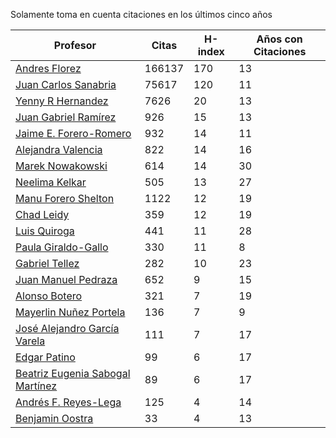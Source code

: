 Solamente toma en cuenta citaciones en los últimos cinco años

Profesor | Citas | H-index | Años con Citaciones |
----  | ----- | --- | --- |
[Andres Florez](https://scholar.google.com.co/citations?user=SUG6ga0AAAAJ&hl=en) | 166137 | 170 |  13 | 
[Juan Carlos Sanabria](https://scholar.google.com/citations?user=ExNZQTIAAAAJ&hl=en)| 75617 | 120 | 11 |
[Yenny R Hernandez](https://scholar.google.com.co/citations?user=KXWwfMMAAAAJ&hl=en) | 7626 | 20 | 13 | 
[Juan Gabriel Ramírez](https://scholar.google.com.co/citations?user=q0NfAgEAAAAJ&hl=en) | 926 | 15 | 13 |
[Jaime E. Forero-Romero](https://scholar.google.com.co/citations?user=TLTK6WgAAAAJ&hl=en) | 932 | 14 | 11 |
[Alejandra Valencia](https://scholar.google.com.co/citations?user=7Fa-MFYAAAAJ&hl=en) | 822 | 14 | 16 |
[Marek Nowakowski](https://scholar.google.com.co/citations?user=ctFaBNQAAAAJ&hl=en) | 614 | 14 | 30 |
[Neelima Kelkar](https://scholar.google.com.co/citations?user=BMxIj5AAAAAJ&hl=en) | 505 | 13 | 27 |
[Manu Forero Shelton](https://scholar.google.com.co/citations?user=0_jvORsAAAAJ&hl=en) | 1122 | 12 | 19 |
[Chad Leidy](https://scholar.google.com.co/citations?user=n-rGcH4AAAAJ&hl=en) | 359 | 12 | 19 |
[Luis Quiroga](https://scholar.google.com.co/citations?user=PPvfyVwAAAAJ&hl=en) | 441 | 11 | 28 |
[Paula Giraldo-Gallo](https://scholar.google.com/citations?user=Gr5FaIoAAAAJ) | 330 | 11 | 8 |
[Gabriel Tellez](https://scholar.google.com.co/citations?user=1JHuoIAAAAAJ&hl=en) | 282 | 10 | 23 |
[Juan Manuel Pedraza](https://scholar.google.com.co/citations?user=x8-YWMsAAAAJ&hl=en) | 652 | 9 | 15 |
[Alonso Botero](https://scholar.google.com.co/citations?user=e06A7mUAAAAJ&hl=en) | 321 | 7 | 19 |
[Mayerlin Nuñez Portela](https://scholar.google.com.co/citations?user=znFnm4wAAAAJ&hl=en) | 136 | 7 | 9 |
[José Alejandro García Varela](https://scholar.google.com.co/citations?user=iA0H5dgAAAAJ&hl=en) | 111 | 7 | 17 |
[Edgar Patino](https://scholar.google.com.co/citations?user=bx4dJNgAAAAJ&hl=en) | 99 | 6 | 17 | 
[Beatriz Eugenia Sabogal Martínez](https://scholar.google.com.co/citations?user=T-0RjQYAAAAJ&hl=en) | 89 | 6 | 17 |
[Andrés F. Reyes-Lega](https://scholar.google.com.co/citations?user=04V0g64AAAAJ&hl=en) | 125 | 4 | 14 | 
[Benjamin Oostra](https://scholar.google.com/citations?user=A-57orIAAAAJ&hl=en&oi=ao)| 33 | 4 | 13 |



